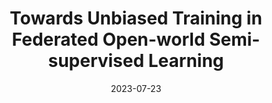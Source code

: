 ---
title: "Towards Unbiased Training in Federated Open-world Semi-supervised Learning"
authors:
- Jie Zhang
- Xiaosong Ma
- Song Guo
- Wenchao Xu
date: "2023-07-23"
doi: ""


# Publication type.
# Legend: 0 = Uncategorized; 1 = Conference paper; 2 = Journal article;
# 3 = Preprint / Working Paper; 4 = Report; 5 = Book; 6 = Book section;
# 7 = Thesis; 8 = Patent
publication_types: ["1"]

# Publication name and optional abbreviated publication name.
publication: In 40th International Conference on Machine Learning (ICML) (CCF-A)
# publication_short: In "*INFOCOM* (CCF-A)"

# links:
# - name: Custom Link
#   url: http://example.org
url_pdf: https://arxiv.org/pdf/2305.00771
# url_code: '#'
# url_dataset: '#'
# url_poster: '#'
# url_project: ''
url_slides: 'https://slideslive.com/39003969/towards-unbiased-training-in-federated-openworld-semisupervised-learning'
# url_video: 'https://slideslive.com/39003969/towards-unbiased-training-in-federated-openworld-semisupervised-learning'

# Featured image
# To use, add an image named `featured.jpg/png` to your page's folder. 
# image:
#   caption: 'Image credit: [**Unsplash**](https://unsplash.com/photos/pLCdAaMFLTE)'
#   focal_point: ""
#   preview_only: false

# Associated Projects (optional).
#   Associate this publication with one or more of your projects.
#   Simply enter your project's folder or file name without extension.
#   E.g. `internal-project` references `content/project/internal-project/index.md`.
#   Otherwise, set `projects: []`.
projects: []
---